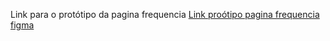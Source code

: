 Link para o protótipo da pagina frequencia
<a href="https://www.figma.com/proto/6ilel39nMBW0vXwJ2gshtE/Untitled?node-id=0-1&t=8tESO4qv4WE2A6LY-1"> Link proótipo pagina frequencia figma</a>
